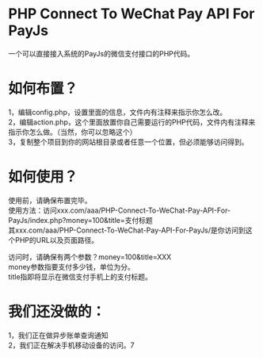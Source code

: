 # PHP Connect To WeChat Pay API For PayJs
一个可以直接接入系统的PayJs的微信支付接口的PHP代码。<br>
# 如何布置？
1，编辑config.php，设置里面的信息，文件内有注释来指示你怎么改。<br>
2，编辑action.php，这个里面放置你自己需要运行的PHP代码，文件内有注释来指示你怎么做。（当然，你可以忽略这个）<br>
3，复制整个项目到你的网站根目录或者任意一个位置，但必须能够访问得到。<br>
# 如何使用？
使用前，请确保布置完毕。<br>
使用方法：访问xxx.com/aaa/PHP-Connect-To-WeChat-Pay-API-For-PayJs/index.php?money=100&title=支付标题<br>
其xxx.com/aaa/PHP-Connect-To-WeChat-Pay-API-For-PayJs/是你访问到这个PHP的URL以及页面路径。<br>

访问时，请确保有两个参数？money=100&title=XXX<br>
money参数指要支付多少钱，单位为分。<br>
title指即将显示在微信支付手机上的支付标题。<br>

# 我们还没做的：
1，我们正在做异步账单查询通知<br>
2，我们正在解决手机移动设备的访问。7<br>
